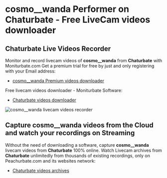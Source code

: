 # cosmo__wanda Performer on Chaturbate - Free LiveCam videos downloader

## Chaturbate Live Videos Recorder

Monitor and record livecam videos of **cosmo__wanda** from **Chaturbate** with Moniturbate.com
Get a premium trial for free by just and only registering with your Email address:
* [cosmo__wanda Premium videos downloader](https://moniturbate.com/request-demo-licence-key.html)

Free livecam videos downloader - Moniturbate Software:
* [Chaturbate videos downloader](https://moniturbate.com/moniturbate-download-software.html)

![cosmo__wanda livecam videos recorder](https://peachurnet.com/templates/moniturbate-software.png)


## Capture cosmo__wanda videos from the Cloud and watch your recordings on Streaming

Without the need of downloading a software, capture **cosmo__wanda** livecam videos from **Chaturbate** 100% online.
Watch Livecam archives from **Chaturbate** unlimitedly from thousands of existing recordings, only on Peachurbate.com and its websites network:
* [Chaturbate videos archives](https://peachurnet.com/)